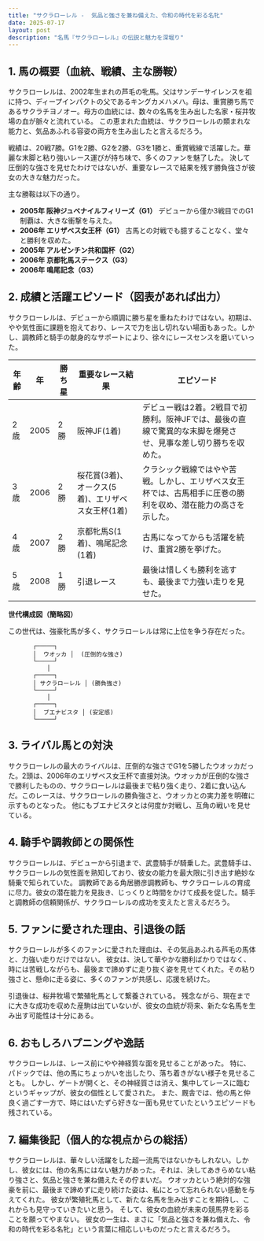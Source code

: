 ```yaml
---
title: "サクラローレル -  気品と強さを兼ね備えた、令和の時代を彩る名牝"
date: 2025-07-17
layout: post
description: "名馬『サクラローレル』の伝説と魅力を深堀り"
---
```


## 1. 馬の概要（血統、戦績、主な勝鞍）

サクラローレルは、2002年生まれの芦毛の牝馬。父はサンデーサイレンスを祖に持つ、ディープインパクトの父であるキングカメハメハ。母は、重賞勝ち馬であるサクラチヨノオー。母方の血統には、数々の名馬を生み出した名家・桜井牧場の血が脈々と流れている。  この恵まれた血統は、サクラローレルの類まれな能力と、気品あふれる容姿の両方を生み出したと言えるだろう。

戦績は、20戦7勝。G1を2勝、G2を2勝、G3を1勝と、重賞戦線で活躍した。華麗な末脚と粘り強いレース運びが持ち味で、多くのファンを魅了した。  決して圧倒的な強さを見せたわけではないが、重要なレースで結果を残す勝負強さが彼女の大きな魅力だった。

主な勝鞍は以下の通り。

* **2005年  阪神ジュベナイルフィリーズ（G1）**  デビューから僅か3戦目でのG1制覇は、大きな衝撃を与えた。
* **2006年  エリザベス女王杯（G1）**  古馬との対戦でも臆することなく、堂々と勝利を収めた。
* **2005年  アルゼンチン共和国杯（G2）**
* **2006年  京都牝馬ステークス（G3）**
* **2006年  鳴尾記念（G3）**


## 2. 成績と活躍エピソード（図表があれば出力）

サクラローレルは、デビューから順調に勝ち星を重ねたわけではない。初期は、やや気性面に課題を抱えており、レースで力を出し切れない場面もあった。しかし、調教師と騎手の献身的なサポートにより、徐々にレースセンスを磨いていった。

| 年齢 | 年 | 勝ち星 | 重要なレース結果 | エピソード |
|---|---|---|---|---|
| 2歳 | 2005 | 2勝 | 阪神JF(1着) | デビュー戦は2着。2戦目で初勝利。阪神JFでは、最後の直線で驚異的な末脚を爆発させ、見事な差し切り勝ちを収めた。 |
| 3歳 | 2006 | 2勝 | 桜花賞(3着)、オークス(5着)、エリザベス女王杯(1着) | クラシック戦線ではやや苦戦。しかし、エリザベス女王杯では、古馬相手に圧巻の勝利を収め、潜在能力の高さを示した。 |
| 4歳 | 2007 | 2勝 |  京都牝馬S(1着)、鳴尾記念(1着) |  古馬になってからも活躍を続け、重賞2勝を挙げた。 |
| 5歳 | 2008 | 1勝 |  引退レース |  最後は惜しくも勝利を逃すも、最後まで力強い走りを見せた。 |


**世代構成図（簡略図）**

この世代は、強豪牝馬が多く、サクラローレルは常に上位を争う存在だった。

```
       ┌─────┐
       │  ウオッカ │  (圧倒的な強さ)
       └─────┘
           │
       ┌─────┐
       │ サクラローレル │ (勝負強さ)
       └─────┘
           │
       ┌─────┐
       │  ブエナビスタ │ (安定感)
       └─────┘

```


## 3. ライバル馬との対決

サクラローレルの最大のライバルは、圧倒的な強さでG1を5勝したウオッカだった。2頭は、2006年のエリザベス女王杯で直接対決。ウオッカが圧倒的な強さで勝利したものの、サクラローレルは最後まで粘り強く走り、2着に食い込んだ。このレースは、サクラローレルの勝負強さと、ウオッカとの実力差を明確に示すものとなった。  他にもブエナビスタとは何度か対戦し、互角の戦いを見せている。


## 4. 騎手や調教師との関係性

サクラローレルは、デビューから引退まで、武豊騎手が騎乗した。武豊騎手は、サクラローレルの気性面を熟知しており、彼女の能力を最大限に引き出す絶妙な騎乗で知られていた。  調教師である角居勝彦調教師も、サクラローレルの育成に尽力。彼女の潜在能力を見抜き、じっくりと時間をかけて成長を促した。騎手と調教師の信頼関係が、サクラローレルの成功を支えたと言えるだろう。


## 5. ファンに愛された理由、引退後の話

サクラローレルが多くのファンに愛された理由は、その気品あふれる芦毛の馬体と、力強い走りだけではない。  彼女は、決して華やかな勝利ばかりではなく、時には苦戦しながらも、最後まで諦めずに走り抜く姿を見せてくれた。その粘り強さと、懸命に走る姿に、多くのファンが共感し、応援を続けた。

引退後は、桜井牧場で繁殖牝馬として繋養されている。  残念ながら、現在までに大きな成功を収めた産駒は出ていないが、彼女の血統が将来、新たな名馬を生み出す可能性は十分にある。


## 6. おもしろハプニングや逸話

サクラローレルは、レース前にやや神経質な面を見せることがあった。  特に、パドックでは、他の馬にちょっかいを出したり、落ち着きがない様子を見せることも。  しかし、ゲートが開くと、その神経質さは消え、集中してレースに臨むというギャップが、彼女の個性として愛された。  また、厩舎では、他の馬と仲良く過ごす一方で、時にはいたずら好きな一面も見せていたというエピソードも残されている。


## 7. 編集後記（個人的な視点からの総括）

サクラローレルは、華々しい活躍をした超一流馬ではないかもしれない。しかし、彼女には、他の名馬にはない魅力があった。それは、決してあきらめない粘り強さと、気品と強さを兼ね備えたその佇まいだ。  ウオッカという絶対的な強豪を前に、最後まで諦めずに走り続けた姿は、私にとって忘れられない感動を与えてくれた。  彼女が繁殖牝馬として、新たな名馬を生み出すことを期待し、これからも見守っていきたいと思う。  そして、彼女の血統が未来の競馬界を彩ることを願ってやまない。  彼女の一生は、まさに「気品と強さを兼ね備えた、令和の時代を彩る名牝」という言葉に相応しいものだったと言えるだろう。
